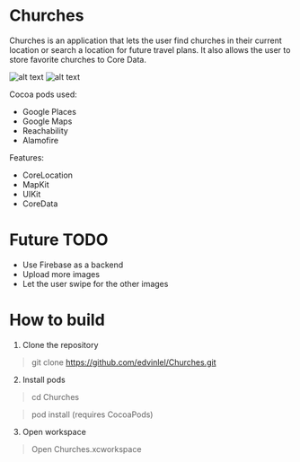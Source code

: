 Churches
=========================

Churches is an application that lets the user find churches in their current location or search a location for future travel plans. It also allows the user to store favorite churches to Core Data.

![alt text](https://media.giphy.com/media/xT1R9CYLZKtJq12m8U/giphy.gif "Logo Title Text 1")
![alt text](https://giphy.com/gifs/3ohjUYrguVjgaglUDm/html5 "Logo Title Text 1")


  
Cocoa pods used:

- Google Places
- Google Maps
- Reachability
- Alamofire

Features:
- CoreLocation
- MapKit
- UIKit
- CoreData
 

Future TODO
=========

- Use Firebase as a backend
- Upload more images
- Let the user swipe for the other images 

How to build
================
1. Clone the repository

> git clone https://github.com/edvinlel/Churches.git

2. Install pods

> cd Churches

> pod install (requires CocoaPods)

3. Open workspace

> Open Churches.xcworkspace 
